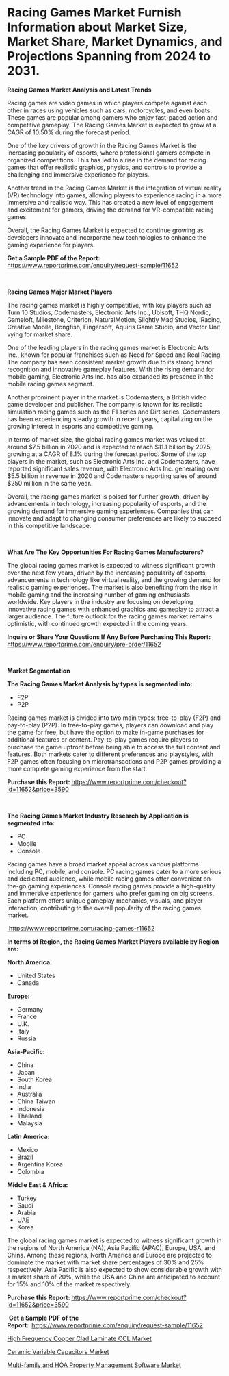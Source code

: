<p><h1>Racing Games Market Furnish Information about Market Size, Market Share, Market Dynamics, and Projections Spanning from 2024 to 2031.</h1></p><p><strong>Racing Games Market Analysis and Latest Trends</strong></p>
<p><p>Racing games are video games in which players compete against each other in races using vehicles such as cars, motorcycles, and even boats. These games are popular among gamers who enjoy fast-paced action and competitive gameplay. The Racing Games Market is expected to grow at a CAGR of 10.50% during the forecast period.</p><p>One of the key drivers of growth in the Racing Games Market is the increasing popularity of esports, where professional gamers compete in organized competitions. This has led to a rise in the demand for racing games that offer realistic graphics, physics, and controls to provide a challenging and immersive experience for players.</p><p>Another trend in the Racing Games Market is the integration of virtual reality (VR) technology into games, allowing players to experience racing in a more immersive and realistic way. This has created a new level of engagement and excitement for gamers, driving the demand for VR-compatible racing games.</p><p>Overall, the Racing Games Market is expected to continue growing as developers innovate and incorporate new technologies to enhance the gaming experience for players.</p></p>
<p><strong>Get a Sample PDF of the Report:&nbsp;</strong> <a href="https://www.reportprime.com/enquiry/request-sample/11652">https://www.reportprime.com/enquiry/request-sample/11652</a></p>
<p>&nbsp;</p>
<p><strong>Racing Games Major Market Players</strong></p>
<p><p>The racing games market is highly competitive, with key players such as Turn 10 Studios, Codemasters, Electronic Arts Inc., Ubisoft, THQ Nordic, Gameloft, Milestone, Criterion, NaturalMotion, Slightly Mad Studios, iRacing, Creative Mobile, Bongfish, Fingersoft, Aquiris Game Studio, and Vector Unit vying for market share.</p><p>One of the leading players in the racing games market is Electronic Arts Inc., known for popular franchises such as Need for Speed and Real Racing. The company has seen consistent market growth due to its strong brand recognition and innovative gameplay features. With the rising demand for mobile gaming, Electronic Arts Inc. has also expanded its presence in the mobile racing games segment.</p><p>Another prominent player in the market is Codemasters, a British video game developer and publisher. The company is known for its realistic simulation racing games such as the F1 series and Dirt series. Codemasters has been experiencing steady growth in recent years, capitalizing on the growing interest in esports and competitive gaming.</p><p>In terms of market size, the global racing games market was valued at around $7.5 billion in 2020 and is expected to reach $11.1 billion by 2025, growing at a CAGR of 8.1% during the forecast period. Some of the top players in the market, such as Electronic Arts Inc. and Codemasters, have reported significant sales revenue, with Electronic Arts Inc. generating over $5.5 billion in revenue in 2020 and Codemasters reporting sales of around $250 million in the same year.</p><p>Overall, the racing games market is poised for further growth, driven by advancements in technology, increasing popularity of esports, and the growing demand for immersive gaming experiences. Companies that can innovate and adapt to changing consumer preferences are likely to succeed in this competitive landscape.</p></p>
<p>&nbsp;</p>
<p><strong>What Are The Key Opportunities For Racing Games Manufacturers?</strong></p>
<p><p>The global racing games market is expected to witness significant growth over the next few years, driven by the increasing popularity of esports, advancements in technology like virtual reality, and the growing demand for realistic gaming experiences. The market is also benefiting from the rise in mobile gaming and the increasing number of gaming enthusiasts worldwide. Key players in the industry are focusing on developing innovative racing games with enhanced graphics and gameplay to attract a larger audience. The future outlook for the racing games market remains optimistic, with continued growth expected in the coming years.</p></p>
<p><strong>Inquire or Share Your Questions If Any Before Purchasing This Report:</strong> <a href="https://www.reportprime.com/enquiry/pre-order/11652">https://www.reportprime.com/enquiry/pre-order/11652</a></p>
<p>&nbsp;</p>
<p><strong>Market Segmentation</strong></p>
<p><strong>The Racing Games Market Analysis by types is segmented into:</strong></p>
<p><ul><li>F2P</li><li>P2P</li></ul></p>
<p><p>Racing games market is divided into two main types: free-to-play (F2P) and pay-to-play (P2P). In free-to-play games, players can download and play the game for free, but have the option to make in-game purchases for additional features or content. Pay-to-play games require players to purchase the game upfront before being able to access the full content and features. Both markets cater to different preferences and playstyles, with F2P games often focusing on microtransactions and P2P games providing a more complete gaming experience from the start.</p></p>
<p><strong>Purchase this Report:&nbsp;</strong><a href="https://www.reportprime.com/checkout?id=11652&price=3590">https://www.reportprime.com/checkout?id=11652&price=3590</a></p>
<p>&nbsp;</p>
<p><strong>The Racing Games Market Industry Research by Application is segmented into:</strong></p>
<p><ul><li>PC</li><li>Mobile</li><li>Console</li></ul></p>
<p><p>Racing games have a broad market appeal across various platforms including PC, mobile, and console. PC racing games cater to a more serious and dedicated audience, while mobile racing games offer convenient on-the-go gaming experiences. Console racing games provide a high-quality and immersive experience for gamers who prefer gaming on big screens. Each platform offers unique gameplay mechanics, visuals, and player interaction, contributing to the overall popularity of the racing games market.</p></p>
<p><a href="https://www.reportprime.com/racing-games-r11652">&nbsp;https://www.reportprime.com/racing-games-r11652</a></p>
<p><strong>In terms of Region, the Racing Games Market Players available by Region are:</strong></p>
<p>
    <p> <strong> North America: </strong>
        <ul>
            <li>United States</li>
            <li>Canada</li>
        </ul>
        </p> 
    <p> <strong> Europe: </strong>
        <ul>
            <li>Germany</li>
            <li>France</li>
            <li>U.K.</li>
            <li>Italy</li>
            <li>Russia</li>
        </ul>
        </p> 
    <p> <strong> Asia-Pacific: </strong>
        <ul>
            <li>China</li>
            <li>Japan</li>
            <li>South Korea</li>
            <li>India</li>
            <li>Australia</li>
            <li>China Taiwan</li>
            <li>Indonesia</li>
            <li>Thailand</li>
            <li>Malaysia</li>
        </ul>
        </p> 
    <p> <strong> Latin America: </strong>
        <ul>
            <li>Mexico</li>
            <li>Brazil</li>
            <li>Argentina Korea</li>
            <li>Colombia</li>
        </ul>
        </p> 
    <p> <strong> Middle East & Africa: </strong>
        <ul>
            <li>Turkey</li>
            <li>Saudi</li>
            <li>Arabia</li>
            <li>UAE</li>
            <li>Korea</li>
        </ul>
    </p>
    </p>
<p><p>The global racing games market is expected to witness significant growth in the regions of North America (NA), Asia Pacific (APAC), Europe, USA, and China. Among these regions, North America and Europe are projected to dominate the market with market share percentages of 30% and 25% respectively. Asia Pacific is also expected to show considerable growth with a market share of 20%, while the USA and China are anticipated to account for 15% and 10% of the market respectively.</p></p>
<p><strong>Purchase this Report: </strong><a href="https://www.reportprime.com/checkout?id=11652&price=3590">https://www.reportprime.com/checkout?id=11652&price=3590</a></p>
<p>&nbsp;<strong>Get a Sample PDF of the Report:&nbsp;&nbsp;</strong><a href="https://www.reportprime.com/enquiry/request-sample/11652">https://www.reportprime.com/enquiry/request-sample/11652</a></p>
<p><strong></strong></p>
<p><p><a href="https://ivy-potential-64b.notion.site/High-Frequency-Copper-Clad-Laminate-CCL-Market-Size-Market-Outlook-and-Market-Forecast-2024-to-203-f401d0eeee1c43e883210a585c88cf03">High Frequency Copper Clad Laminate CCL Market</a></p><p><a href="https://nifty-kite-d51.notion.site/Ceramic-Variable-Capacitors-Market-Insight-Market-Trends-Growth-Forecasted-from-2024-TO-2031-143d5e58dcd34097bda6618c52a5b6d5">Ceramic Variable Capacitors Market</a></p><p><a href="https://github.com/WillieWoodard/Market-Research-Report-List-4/blob/main/multi-family-and-hoa-property-management-software-market.md">Multi-family and HOA Property Management Software Market</a></p></p>